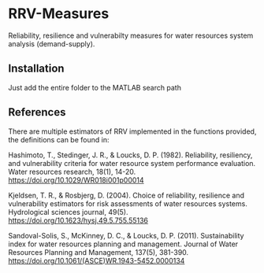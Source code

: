 # RRV-Measures

Reliability, resilience and vulnerabilty measures for water resources system analysis (demand-supply).


## Installation

Just add the entire folder to the MATLAB search path
    
## References
There are multiple estimators of RRV implemented in the functions provided, the definitions can be found in:

Hashimoto, T., Stedinger, J. R., & Loucks, D. P. (1982). Reliability, resiliency, and vulnerability criteria for water resource system performance evaluation. Water resources research, 18(1), 14-20. https://doi.org/10.1029/WR018i001p00014

Kjeldsen, T. R., & Rosbjerg, D. (2004). Choice of reliability, resilience and vulnerability estimators for risk assessments of water resources systems. Hydrological sciences journal, 49(5). https://doi.org/10.1623/hysj.49.5.755.55136

Sandoval-Solis, S., McKinney, D. C., & Loucks, D. P. (2011). Sustainability index for water resources planning and management. Journal of Water Resources Planning and Management, 137(5), 381-390. https://doi.org/10.1061/(ASCE)WR.1943-5452.0000134
